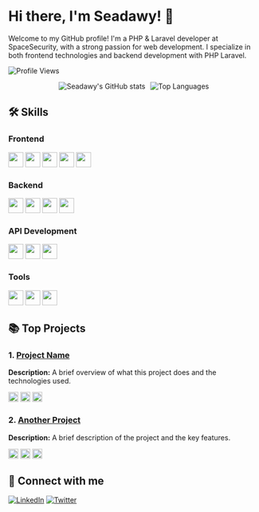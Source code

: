 <!-- GitHub Profile Readme -->

# Hi there, I'm Seadawy! 👋

Welcome to my GitHub profile! I'm a PHP & Laravel developer at SpaceSecurity, with a strong passion for web development. I specialize in both frontend technologies and backend development with PHP Laravel.

<p>
  <img src="https://komarev.com/ghpvc/?username=seadawy&style=flat&color=blue" alt="Profile Views" />
</p>

<!-- GitHub Stats and Top Languages -->
<p style="display: flex; align-items: center; justify-content: center; gap: 10px;"> 
  <img src="https://github-readme-stats.vercel.app/api?username=seadawy&show_icons=true&theme=radical" alt="Seadawy's GitHub stats" style="max-height:150px;" />
  <img src="https://github-readme-stats.vercel.app/api/top-langs/?username=seadawy&layout=donut&theme=radical" alt="Top Languages" style="max-height:150px;" /> 
</p>

## 🛠 Skills

### Frontend
<img src="https://img.shields.io/badge/HTML5-E34F26?style=for-the-badge&logo=html5&logoColor=white" height="30"> <img src="https://img.shields.io/badge/CSS3-1572B6?style=for-the-badge&logo=css3&logoColor=white" height="30"> <img src="https://img.shields.io/badge/JavaScript-F7DF1E?style=for-the-badge&logo=javascript&logoColor=black" height="30"> 
<img src="https://img.shields.io/badge/React-61DAFB?style=for-the-badge&logo=react&logoColor=black" height="30"> <img src="https://img.shields.io/badge/Tailwind_CSS-38B2AC?style=for-the-badge&logo=tailwind-css&logoColor=white" height="30">

### Backend
<img src="https://img.shields.io/badge/PHP-777BB4?style=for-the-badge&logo=php&logoColor=white" height="30"> <img src="https://img.shields.io/badge/Laravel-FF2D20?style=for-the-badge&logo=laravel&logoColor=white" height="30"> <img src="https://img.shields.io/badge/MySQL-4479A1?style=for-the-badge&logo=mysql&logoColor=white" height="30"> <img src="https://img.shields.io/badge/Docker-2496ED?style=for-the-badge&logo=docker&logoColor=white" height="30">

### API Development
<img src="https://img.shields.io/badge/RESTful_APIs-4CAF50?style=for-the-badge&logo=api&logoColor=white" height="30"> <img src="https://img.shields.io/badge/Postman-FF6C37?style=for-the-badge&logo=postman&logoColor=white" height="30"> <img src="https://img.shields.io/badge/Swagger-85EA2D?style=for-the-badge&logo=swagger&logoColor=black" height="30">

### Tools
<img src="https://img.shields.io/badge/Git-F05032?style=for-the-badge&logo=git&logoColor=white" height="30"> <img src="https://img.shields.io/badge/GitHub-181717?style=for-the-badge&logo=github&logoColor=white" height="30"> <img src="https://img.shields.io/badge/VS_Code-007ACC?style=for-the-badge&logo=visual-studio-code&logoColor=white" height="30">

## 📚 Top Projects

### 1. [Project Name](https://github.com/seadawy/project-name)
**Description:** A brief overview of what this project does and the technologies used.

<img src="https://img.shields.io/badge/PHP-777BB4?style=flat-square&logo=php&logoColor=white" height="20"> <img src="https://img.shields.io/badge/Laravel-FF2D20?style=flat-square&logo=laravel&logoColor=white" height="20"> <img src="https://img.shields.io/badge/React-61DAFB?style=flat-square&logo=react&logoColor=black" height="20">

### 2. [Another Project](https://github.com/seadawy/another-project)
**Description:** A brief description of the project and the key features.

<img src="https://img.shields.io/badge/JavaScript-F7DF1E?style=flat-square&logo=javascript&logoColor=black" height="20"> <img src="https://img.shields.io/badge/Tailwind_CSS-38B2AC?style=flat-square&logo=tailwind-css&logoColor=white" height="20"> <img src="https://img.shields.io/badge/MySQL-4479A1?style=flat-square&logo=mysql&logoColor=white" height="20">

## 🔗 Connect with me

[![LinkedIn](https://img.shields.io/badge/LinkedIn-0077B5?style=for-the-badge&logo=linkedin&logoColor=white)](https://www.linkedin.com/in/rhonda-holmes) 
[![Twitter](https://img.shields.io/badge/Twitter-1DA1F2?style=for-the-badge&logo=twitter&logoColor=white)](https://twitter.com/seadawy)
